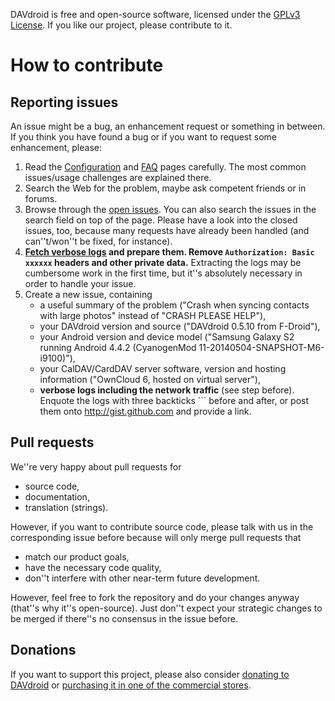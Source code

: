 
DAVdroid is free and open-source software, licensed under the [GPLv3 License](COPYING).
If you like our project, please contribute to it.

# How to contribute

## Reporting issues

An issue might be a bug, an enhancement request or something in between. If you think you
have found a bug or if you want to request some enhancement, please:

1. Read the [Configuration](http://davdroid.bitfire.at/configuration) and [FAQ](http://davdroid.bitfire.at/faq/)
   pages carefully. The most common issues/usage challenges are explained there.
2. Search the Web for the problem, maybe ask competent friends or in forums.
3. Browse through the [open issues](https://github.com/rfc2822/davdroid/issues). You can
   also search the issues in the search field on top of the page. Please have a look
   into the closed issues, too, because many requests have already been handled (and can''t/won''t
   be fixed, for instance).
4. **[Fetch verbose logs](https://github.com/rfc2822/davdroid/wiki/How-to-view-the-logs) and prepare
   them. Remove `Authorization: Basic xxxxxx` headers and other private data.** Extracting the
   logs may be cumbersome work in the first time, but it''s absolutely necessary in order to
   handle your issue.
5. Create a new issue, containing
   * a useful summary of the problem ("Crash when syncing contacts with large photos" instead of "CRASH PLEASE HELP"),
   * your DAVdroid version and source ("DAVdroid 0.5.10 from F-Droid"),
   * your Android version and device model ("Samsung Galaxy S2 running Android 4.4.2 (CyanogenMod 11-20140504-SNAPSHOT-M6-i9100)"),
   * your CalDAV/CardDAV server software, version and hosting information ("OwnCloud 6, hosted on virtual server"),
   * **verbose logs including the network traffic** (see step before). Enquote the logs with three backticks ```
     before and after, or post them onto http://gist.github.com and provide a link.


## Pull requests

We''re very happy about pull requests for

* source code,
* documentation,
* translation (strings).

However, if you want to contribute source code, please talk with us in the
corresponding issue before because will only merge pull requests that

* match our product goals,
* have the necessary code quality,
* don''t interfere with other near-term future development.

However, feel free to fork the repository and do your changes anyway
(that''s why it''s open-source). Just don''t expect your strategic changes to be
merged if there''s no consensus in the issue before.


## Donations

If you want to support this project, please also consider [donating to DAVdroid](http://davdroid.bitfire.at/donate)
or [purchasing it in one of the commercial stores](http://davdroid.bitfire.at/download).

